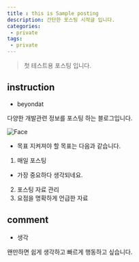 ```yaml
---
title : this is Sample posting
description: 간단한 포스팅 시작글 입니다.
categories:
 - private
tags:
 - private
---
```

>첫 테스트용 포스팅 입니다.

## instruction
* beyondat

다양한 개발관련 정보를 포스팅 하는 블로그입니다.

![Face](https://github.com/beyondat/beyondat.github.io/blob/master/images/2017-09-29/FirstImage.jpg?raw=true)

* 목표
지켜져야 할 목표는 다음과 같습니다.
1. 매일 포스팅
- 가장 중요하다 생각되네요.
2. 포스팅 자료 관리
3. 요점을 명확하게 언급한 자료

## comment
* 생각

왠만하면 쉽게 생각하고 빠르게 행동하고 싶습니다.
